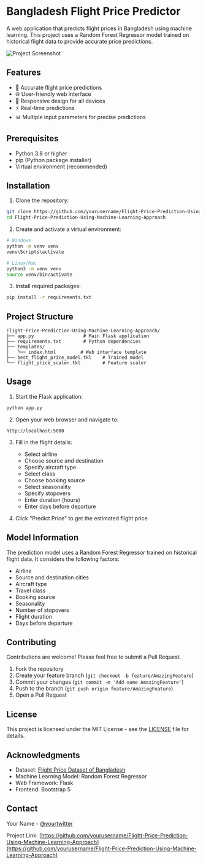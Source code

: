 # Bangladesh Flight Price Predictor

A web application that predicts flight prices in Bangladesh using machine learning. This project uses a Random Forest Regressor model trained on historical flight data to provide accurate price predictions.

![Project Screenshot](screenshot.png)

## Features

- 🎯 Accurate flight price predictions
- 🌐 User-friendly web interface
- 📱 Responsive design for all devices
- ⚡ Real-time predictions
- 📊 Multiple input parameters for precise predictions

## Prerequisites

- Python 3.8 or higher
- pip (Python package installer)
- Virtual environment (recommended)

## Installation

1. Clone the repository:
```bash
git clone https://github.com/yourusername/Flight-Price-Prediction-Using-Machine-Learning-Approach.git
cd Flight-Price-Prediction-Using-Machine-Learning-Approach
```

2. Create and activate a virtual environment:
```bash
# Windows
python -m venv venv
venv\Scripts\activate

# Linux/Mac
python3 -m venv venv
source venv/bin/activate
```

3. Install required packages:
```bash
pip install -r requirements.txt
```

## Project Structure

```
Flight-Price-Prediction-Using-Machine-Learning-Approach/
├── app.py                  # Main Flask application
├── requirements.txt        # Python dependencies
├── templates/
│   └── index.html         # Web interface template
├── best_flight_price_model.tkl    # Trained model
└── flight_price_scaler.tkl        # Feature scaler
```

## Usage

1. Start the Flask application:
```bash
python app.py
```

2. Open your web browser and navigate to:
```
http://localhost:5000
```

3. Fill in the flight details:
   - Select airline
   - Choose source and destination
   - Specify aircraft type
   - Select class
   - Choose booking source
   - Select seasonality
   - Specify stopovers
   - Enter duration (hours)
   - Enter days before departure

4. Click "Predict Price" to get the estimated flight price

## Model Information

The prediction model uses a Random Forest Regressor trained on historical flight data. It considers the following factors:

- Airline
- Source and destination cities
- Aircraft type
- Travel class
- Booking source
- Seasonality
- Number of stopovers
- Flight duration
- Days before departure

## Contributing

Contributions are welcome! Please feel free to submit a Pull Request.

1. Fork the repository
2. Create your feature branch (`git checkout -b feature/AmazingFeature`)
3. Commit your changes (`git commit -m 'Add some AmazingFeature'`)
4. Push to the branch (`git push origin feature/AmazingFeature`)
5. Open a Pull Request

## License

This project is licensed under the MIT License - see the [LICENSE](LICENSE) file for details.

## Acknowledgments

- Dataset: [Flight Price Dataset of Bangladesh](https://www.kaggle.com/datasets/mahatiratusher/flight-price-dataset-of-bangladesh)
- Machine Learning Model: Random Forest Regressor
- Web Framework: Flask
- Frontend: Bootstrap 5

## Contact

Your Name - [@yourtwitter](https://twitter.com/yourtwitter)

Project Link: [https://github.com/yourusername/Flight-Price-Prediction-Using-Machine-Learning-Approach](https://github.com/yourusername/Flight-Price-Prediction-Using-Machine-Learning-Approach)